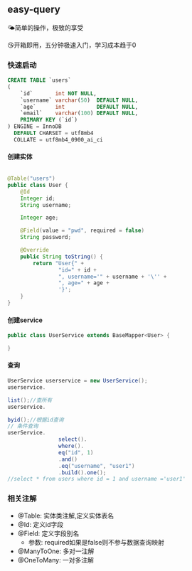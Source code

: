 ## easy-query

🌤️简单的操作，极致的享受

😘开箱即用，五分钟极速入门，学习成本趋于0

### 快速启动

```sql
CREATE TABLE `users`
(
    `id`       int NOT NULL,
    `username` varchar(50)  DEFAULT NULL,
    `age`      int          DEFAULT NULL,
    `email`    varchar(100) DEFAULT NULL,
    PRIMARY KEY (`id`)
) ENGINE = InnoDB
  DEFAULT CHARSET = utf8mb4
  COLLATE = utf8mb4_0900_ai_ci
```

#### 创建实体

```java

@Table("users")
public class User {
    @Id
    Integer id;
    String username;

    Integer age;

    @Field(value = "pwd", required = false)
    String password;

    @Override
    public String toString() {
        return "User{" +
                "id=" + id +
                ", username='" + username + '\'' +
                ", age=" + age +
                '}';
    }
}
```

#### 创建service

```java
public class UserService extends BaseMapper<User> {

}
```

#### 查询

```java
UserService userservice = new UserService();
userservice.

list();//查所有
userservice.

byid();//根据id查询
// 条件查询
userService.
                select().
                where().
                eq("id", 1)
                .and()
                .eq("username", "user1")
                .build().one();
//select * from users where id = 1 and username ='user1'
```
### 相关注解

- @Table: 实体类注解,定义实体表名
- @Id: 定义id字段
- @Field: 定义字段别名
  - 参数: required如果是false则不参与数据查询映射
- @ManyToOne: 多对一注解
- @OneToMany: 一对多注解
